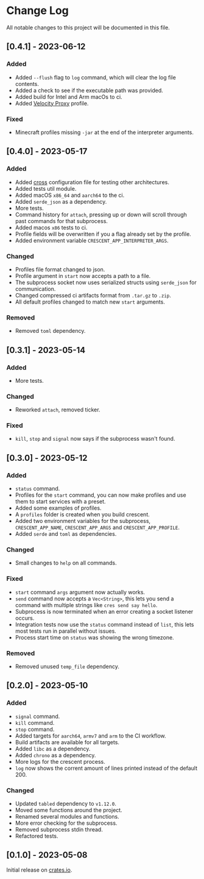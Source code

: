 # Change Log

All notable changes to this project will be documented in this file.

## [0.4.1] - 2023-06-12

### Added

-   Added `--flush` flag to `log` command, which will clear the log file contents.
-   Added a check to see if the executable path was provided.
-   Added build for Intel and Arm macOs to ci.
-   Added [Velocity Proxy](https://github.com/PaperMC/Velocity) profile.

### Fixed

-   Minecraft profiles missing `-jar` at the end of the interpreter arguments.

## [0.4.0] - 2023-05-17

### Added

-   Added [cross](https://github.com/cross-rs/cross) configuration file for testing other architectures.
-   Added tests util module.
-   Added macOS `x86_64` and `aarch64` to the ci.
-   Added `serde_json` as a dependency.
-   More tests.
-   Command history for `attach`, pressing up or down will scroll through past commands for that subprocess.
-   Added macos `x86` tests to ci.
-   Profile fields will be overwritten if you a flag already set by the profile.
-   Added environment variable `CRESCENT_APP_INTERPRETER_ARGS`.

### Changed

-   Profiles file format changed to json.
-   Profile argument in `start` now accepts a path to a file.
-   The subprocess socket now uses serialized structs using `serde_json` for communication.
-   Changed compressed ci artifacts format from `.tar.gz` to `.zip`.
-   All default profiles changed to match new `start` arguments.

### Removed

-   Removed `toml` dependency.

## [0.3.1] - 2023-05-14

### Added

-   More tests.

### Changed

-   Reworked `attach`, removed ticker.

### Fixed

-   `kill`, `stop` and `signal` now says if the subprocess wasn't found.

## [0.3.0] - 2023-05-12

### Added

-   `status` command.
-   Profiles for the `start` command, you can now make profiles and use them to start services with a preset.
-   Added some examples of profiles.
-   A `profiles` folder is created when you build crescent.
-   Added two environment variables for the subprocess, `CRESCENT_APP_NAME`, `CRESCENT_APP_ARGS` and `CRESCENT_APP_PROFILE`.
-   Added `serde` and `toml` as dependencies.

### Changed

-   Small changes to `help` on all commands.

### Fixed

-   `start` command `args` argument now actually works.
-   `send` command now accepts a `Vec<String>`, this lets you send a command with multiple strings like `cres send say hello`.
-   Subprocess is now terminated when an error creating a socket listener occurs.
-   Integration tests now use the `status` command instead of `list`, this lets most tests run in parallel without issues.
-   Process start time on `status` was showing the wrong timezone.

### Removed

-   Removed unused `temp_file` dependency.

## [0.2.0] - 2023-05-10

### Added

-   `signal` command.
-   `kill` command.
-   `stop` command.
-   Added targets for `aarch64`, `armv7` and `arm` to the CI workflow.
-   Build artifacts are available for all targets.
-   Added `libc` as a dependency.
-   Added `chrono` as a dependency.
-   More logs for the crescent process.
-   `log` now shows the corrent amount of lines printed instead of the default 200.

### Changed

-   Updated `tabled` dependency to `v1.12.0`.
-   Moved some functions around the project.
-   Renamed several modules and functions.
-   More error checking for the subprocess.
-   Removed subprocess stdin thread.
-   Refactored tests.

## [0.1.0] - 2023-05-08

Initial release on [crates.io](https://crates.io/crates/crescent-cli).
